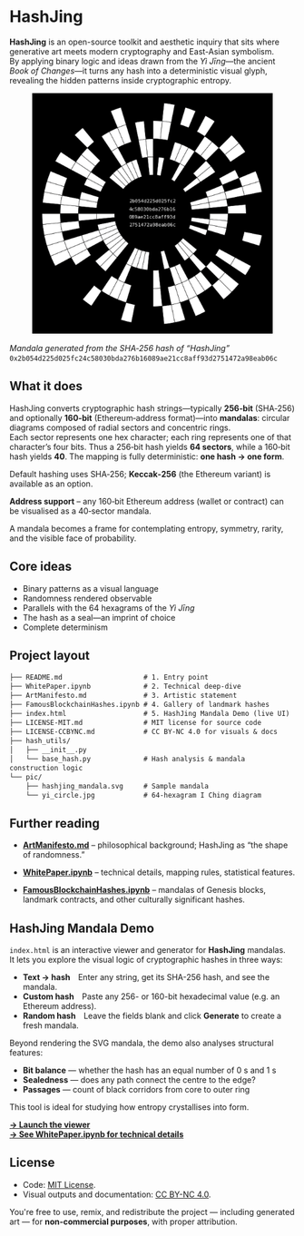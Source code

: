 # HashJing

**HashJing** is an open-source toolkit and aesthetic inquiry that sits where generative art meets modern cryptography and East-Asian symbolism.  
By applying binary logic and ideas drawn from the *Yì Jīng*—the ancient *Book of Changes*—it turns any hash into a deterministic visual glyph, revealing the hidden patterns inside cryptographic entropy.


<figure markdown>
<img src="pic/hashjing_mandala.png" alt="Mandala generated from the SHA‑256 hash of the string “HashJing”"/>
</figure>

*Mandala generated from the SHA‑256 hash of “HashJing”*  
`0x2b054d225d025fc24c58030bda276b16089ae21cc8aff93d2751472a98eab06c`

## What it does

HashJing converts cryptographic hash strings—typically **256‑bit** (SHA‑256) and optionally **160‑bit** (Ethereum‑address format)—into **mandalas**: circular diagrams composed of radial sectors and concentric rings.  
Each sector represents one hex character; each ring represents one of that character’s four bits. Thus a 256‑bit hash yields **64 sectors**, while a 160‑bit hash yields **40**. The mapping is fully deterministic: **one hash → one form**.

Default hashing uses SHA‑256; **Keccak‑256** (the Ethereum variant) is available as an option.

**Address support** – any 160‑bit Ethereum address (wallet or contract) can be visualised as a 40‑sector mandala.

A mandala becomes a frame for contemplating entropy, symmetry, rarity, and the visible face of probability.

## Core ideas

* Binary patterns as a visual language  
* Randomness rendered observable  
* Parallels with the 64 hexagrams of the *Yì Jīng*  
* The hash as a seal—an imprint of choice  
* Complete determinism

## Project layout

```text
├── README.md                    # 1. Entry point
├── WhitePaper.ipynb             # 2. Technical deep-dive
├── ArtManifesto.md              # 3. Artistic statement
├── FamousBlockchainHashes.ipynb # 4. Gallery of landmark hashes
├── index.html                   # 5. HashJing Mandala Demo (live UI)
├── LICENSE-MIT.md               # MIT license for source code
├── LICENSE-CCBYNC.md            # CC BY-NC 4.0 for visuals & docs
├── hash_utils/
│   ├── __init__.py
│   └── base_hash.py             # Hash analysis & mandala construction logic
└── pic/
    ├── hashjing_mandala.svg     # Sample mandala
    └── yi_circle.jpg            # 64-hexagram I Ching diagram
```

## Further reading

* [**ArtManifesto.md**](https://github.com/DataSattva/hashjing/blob/main/ArtManifesto.md) – philosophical background; HashJing as “the shape of randomness.”

* [**WhitePaper.ipynb**](https://github.com/DataSattva/hashjing/blob/main/WhitePaper.ipynb) – technical details, mapping rules, statistical features.

* [**FamousBlockchainHashes.ipynb**](https://github.com/DataSattva/hashjing/blob/main/FamousBlockchainHashes.ipynb) – mandalas of Genesis blocks, landmark contracts, and other culturally significant hashes.

## HashJing Mandala Demo

`index.html` is an interactive viewer and generator for **HashJing** mandalas.  
It lets you explore the visual logic of cryptographic hashes in three ways:

* **Text → hash** Enter any string, get its SHA-256 hash, and see the mandala.  
* **Custom hash** Paste any 256- or 160-bit hexadecimal value (e.g. an Ethereum address).  
* **Random hash** Leave the fields blank and click **Generate** to create a fresh mandala.

Beyond rendering the SVG mandala, the demo also analyses structural features:

* **Bit balance** — whether the hash has an equal number of 0 s and 1 s  
* **Sealedness** — does any path connect the centre to the edge?  
* **Passages** — count of black corridors from core to outer ring  

This tool is ideal for studying how entropy crystallises into form.

**[→ Launch the viewer](https://datasattva.github.io/hashjing-demo/)**  
**[→ See WhitePaper.ipynb for technical details](https://github.com/DataSattva/hashjing/blob/main/WhitePaper.ipynb)**

## License

- Code: [MIT License](https://github.com/DataSattva/hashjing/blob/main/LICENSE-MIT.md).
- Visual outputs and documentation: [CC BY-NC 4.0](https://github.com/DataSattva/hashjing/blob/main/LICENSE-CCBYNC.md).

You're free to use, remix, and redistribute the project — including generated art — for **non-commercial purposes**, with proper attribution.



